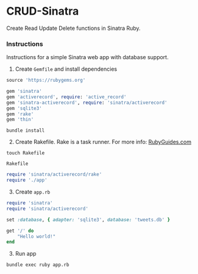 # CRUD-Sinatra
 Create Read Update Delete functions in Sinatra Ruby.

### Instructions

Instructions for a simple Sinatra web app with database support.

1. Create `Gemfile` and install dependencies

```ruby
source 'https://rubygems.org'

gem 'sinatra'                                       
gem 'activerecord', require: 'active_record'                                       # ORM to talk to database
gem 'sinatra-activerecord', require: 'sinatra/activerecord'                        # AR work on Sinatra
gem 'sqlite3'                                                                      # Database adapter
gem 'rake'                                                                         # Task runner
gem 'thin'                                                                         # Thin and fast web server
```

```console
bundle install
```

2. Create Rakefile. Rake is a task runner. For more info: [RubyGuides.com](https://www.rubyguides.com/2019/02/ruby-rake/)

```console
touch Rakefile
```

`Rakefile`
```ruby
require 'sinatra/activerecord/rake'
require './app'
```

3. Create `app.rb`

```ruby
require 'sinatra'
require 'sinatra/activerecord'

set :database, { adapter: 'sqlite3', database: 'tweets.db' }

get '/' do
    "Hello world!"
end
```

3. Run app

```console
bundle exec ruby app.rb
```